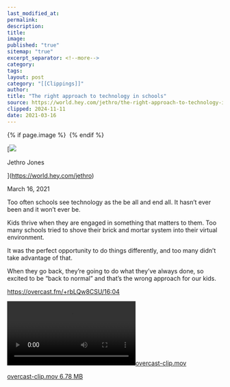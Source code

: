 ```yaml
---
last_modified_at: 
permalink: 
description: 
title: 
image: 
published: "true"
sitemap: "true"
excerpt_separator: <!--more-->
category: 
tags: 
layout: post
category: "[[Clippings]]"
author: 
title: "The right approach to technology in schools"
source: https://world.hey.com/jethro/the-right-approach-to-technology-in-schools-7d47aefa
clipped: 2024-11-11
date: 2021-03-16
---
```



{% if page.image %} <img src="{{ page.image }}" alt=""> {% endif %}

[![](https://world.hey.com/jethro/avatar-40bd048fb7cc6850d42ef0957b5f0c498bfea84d)

Jethro Jones

](https://world.hey.com/jethro)

March 16, 2021

Too often schools see technology as the be all and end all. It hasn’t ever been and it won’t ever be.

Kids thrive when they are engaged in something that matters to them. Too many schools tried to shove their brick and mortar system into their virtual environment.

It was the perfect opportunity to do things differently, and too many didn’t take advantage of that.

When they go back, they’re going to do what they’ve always done, so excited to be “back to normal” and that’s the wrong approach for our kids. 

[https://overcast.fm/+rbLQw8CSU/16:04  
](https://overcast.fm/+rbLQw8CSU/16:04)

 [![overcast-clip.mov](https://world.hey.com/jethro/7d47aefa/representations/eyJfcmFpbHMiOnsibWVzc2FnZSI6IkJBaHBCRWJFRnhNPSIsImV4cCI6bnVsbCwicHVyIjoiYmxvYl9pZCJ9fQ==--f48f14d0ed55e59a8e0ce3448bbe8cff88890fe6/eyJfcmFpbHMiOnsibWVzc2FnZSI6IkJBaDdDVG9VY21WemFYcGxYM1J2WDJ4cGJXbDBXd2RwQW9BSGFRSUFCVG9NY1hWaGJHbDBlV2xMT2d0c2IyRmtaWEo3QmpvSmNHRm5aVEE2RFdOdllXeGxjMk5sVkE9PSIsImV4cCI6bnVsbCwicHVyIjoidmFyaWF0aW9uIn19--552b5939a8b702dbb2d9788b69ef8952d26fb559/overcast-clip.mov)](https://world.hey.com/jethro/7d47aefa/blobs/eyJfcmFpbHMiOnsibWVzc2FnZSI6IkJBaHBCRWJFRnhNPSIsImV4cCI6bnVsbCwicHVyIjoiYmxvYl9pZCJ9fQ==--f48f14d0ed55e59a8e0ce3448bbe8cff88890fe6/overcast-clip.mov?disposition=attachment "Download overcast-clip.mov") 

[overcast-clip.mov 6.78 MB](https://world.hey.com/jethro/7d47aefa/blobs/eyJfcmFpbHMiOnsibWVzc2FnZSI6IkJBaHBCRWJFRnhNPSIsImV4cCI6bnVsbCwicHVyIjoiYmxvYl9pZCJ9fQ==--f48f14d0ed55e59a8e0ce3448bbe8cff88890fe6/overcast-clip.mov?disposition=attachment "Download overcast-clip.mov")